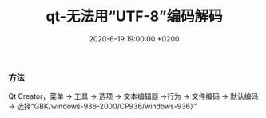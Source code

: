 ﻿---
layout: post
title:  "qt-无法用“UTF-8”编码解码"
date:   2020-6-19 19:00:00 +0200
categories: qt
---

### 方法   
Qt Creator，菜单 -> 工具 -> 选项 -> 文本编辑器 ->行为 -> 文件编码 -> 默认编码 -> 选择“GBK/windows-936-2000/CP936/windows-936）”
